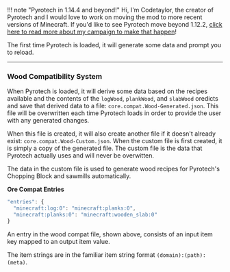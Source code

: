 !!! note "Pyrotech in 1.14.4 and beyond!"
    Hi, I'm Codetaylor, the creator of Pyrotech and I would love to work on moving the mod to more recent versions of Minecraft. If you'd like to see Pyrotech move beyond 1.12.2, [click here to read more about my campaign to make that happen](https://bit.ly/2KaxA3Hd)!

The first time Pyrotech is loaded, it will generate some data and prompt you to reload.

---

### Wood Compatibility System

When Pyrotech is loaded, it will derive some data based on the recipes available and the contents of the `logWood`, `plankWood`, and `slabWood` oredicts and save that derived data to a file: `core.compat.Wood-Generated.json`. This file will be overwritten each time Pyrotech loads in order to provide the user with any generated changes.

When this file is created, it will also create another file if it doesn't already exist: `core.compat.Wood-Custom.json`. When the custom file is first created, it is simply a copy of the generated file. The custom file is the data that Pyrotech actually uses and will never be overwitten.

The data in the custom file is used to generate wood recipes for Pyrotech's Chopping Block and sawmills automatically.

**Ore Compat Entries**
```js
"entries": {
  "minecraft:log:0": "minecraft:planks:0",
  "minecraft:planks:0": "minecraft:wooden_slab:0"
}
```

An entry in the wood compat file, shown above, consists of an input item key mapped to an output item value.

The item strings are in the familiar item string format `(domain):(path):(meta)`.